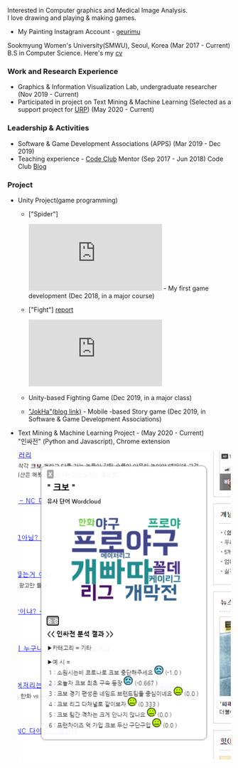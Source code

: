 ﻿
Interested in Computer graphics and Medical Image Analysis.  
I love drawing and playing & making games.
- My Painting Instagram Account - [geurimu](https://www.instagram.com/geu_rimu/)


Sookmyung Women's University(SMWU), Seoul, Korea (Mar 2017 - Current)
B.S in Computer Science.  Here's my [cv](/assets/cv.pdf)


### Work and Research Experience
- Graphics & Information Visualization Lab, undergraduate researcher (Nov 2019 - Current)
- Participated in project on Text Mining & Machine Learning         (Selected as a support project for [URP](https://www.kofac.re.kr/web/contents/openBusiness1-1.do?schM=view&id=17802)) (May 2020 - Current)

### Leadership & Activities
- Software & Game Development Associations (APPS) (Mar 2019 - Dec 2019)
- Teaching experience - [Code Club](https://codeclubkorea.org/) Mentor (Sep 2017 - Jun 2018) 
Code Club [Blog](https://blog.naver.com/spqjf12345)


### Project 
- Unity Project(game programming) 
  - ["Spider"]
    <iframe class="youtube" src="https://www.youtube.com/watch?v=toielYhi51o&t=54s"  frameborder="0" allow="autoplay; encrypted-media" allowfullscreen></iframe>  
    - My first game development (Dec 2018, in a major course)  
    
  - ["Fight"] [report](/assets/report.pdf)  
    <iframe class="youtube" src="https://www.youtube.com/watch?v=1GsifDAfudc&t=38s"  frameborder="0" allow="autoplay; encrypted-media" allowfullscreen></iframe>  
  -  Unity-based Fighting Game (Dec 2019, in a major class)  
  
  - ["JokHa"(blog link)](https://m.blog.naver.com/inhahrdgame/221870175040) - Mobile -based Story game (Dec 2019, in Software & Game Development Associations)

- Text Mining & Machine Learning Project - (May 2020 - Current)    
     "인싸전" (Python and Javascript), Chrome extension  
     
     ![ex_screenshot](/assets/inside.jpg)
